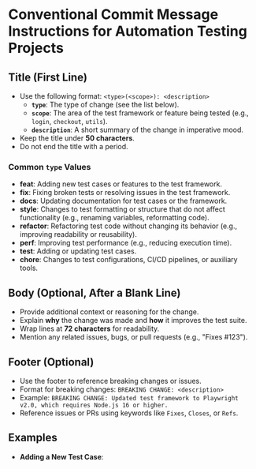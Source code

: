 # Conventional Commit Message Instructions for Automation Testing Projects

## Title (First Line)
- Use the following format: `<type>(<scope>): <description>`
  - **`type`**: The type of change (see the list below).
  - **`scope`**: The area of the test framework or feature being tested (e.g., `login`, `checkout`, `utils`).
  - **`description`**: A short summary of the change in imperative mood.
- Keep the title under **50 characters**.
- Do not end the title with a period.

### Common `type` Values
- **feat**: Adding new test cases or features to the test framework.
- **fix**: Fixing broken tests or resolving issues in the test framework.
- **docs**: Updating documentation for test cases or the framework.
- **style**: Changes to test formatting or structure that do not affect functionality (e.g., renaming variables, reformatting code).
- **refactor**: Refactoring test code without changing its behavior (e.g., improving readability or reusability).
- **perf**: Improving test performance (e.g., reducing execution time).
- **test**: Adding or updating test cases.
- **chore**: Changes to test configurations, CI/CD pipelines, or auxiliary tools.

## Body (Optional, After a Blank Line)
- Provide additional context or reasoning for the change.
- Explain **why** the change was made and **how** it improves the test suite.
- Wrap lines at **72 characters** for readability.
- Mention any related issues, bugs, or pull requests (e.g., "Fixes #123").

## Footer (Optional)
- Use the footer to reference breaking changes or issues.
- Format for breaking changes: `BREAKING CHANGE: <description>`
- Example: `BREAKING CHANGE: Updated test framework to Playwright v2.0, which requires Node.js 16 or higher.`
- Reference issues or PRs using keywords like `Fixes`, `Closes`, or `Refs`.

## Examples
- **Adding a New Test Case**: